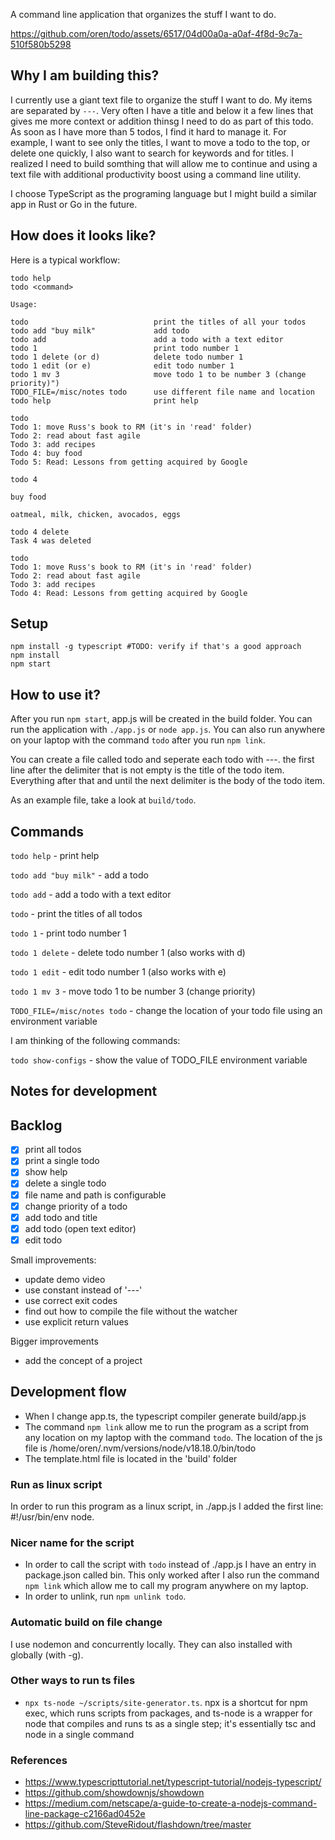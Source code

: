 
A command line application that organizes the stuff I want to do.

https://github.com/oren/todo/assets/6517/04d00a0a-a0af-4f8d-9c7a-510f580b5298

## Why I am building this?
I currently use a giant text file to organize the stuff I want to do. My items are separated by `---`. Very often I have a title and below it a few lines that gives me more context or addition thinsg I need to do as part of this todo.
As soon as I have more than 5 todos, I find it hard to manage it. For example, I want to see only the titles, I want to move a todo to the top, or delete one quickly, I also want to search for keywords and for titles.
I realized I need to build somthing that will allow me to continue and using a text file with additional productivity boost using a command line utility.

I choose TypeScript as the programing language but I might build a similar app in Rust or Go in the future.

## How does it looks like?

Here is a typical workflow:
```
todo help
todo <command>

Usage:

todo                            print the titles of all your todos
todo add "buy milk"             add todo
todo add                        add a todo with a text editor
todo 1                          print todo number 1
todo 1 delete (or d)            delete todo number 1
todo 1 edit (or e)              edit todo number 1
todo 1 mv 3                     move todo 1 to be number 3 (change priority)")
TODO_FILE=/misc/notes todo      use different file name and location
todo help                       print help
```

```
todo
Todo 1: move Russ's book to RM (it's in 'read' folder)
Todo 2: read about fast agile
Todo 3: add recipes
Todo 4: buy food
Todo 5: Read: Lessons from getting acquired by Google
```

```
todo 4

buy food

oatmeal, milk, chicken, avocados, eggs
```

```
todo 4 delete
Task 4 was deleted
```

```
todo
Todo 1: move Russ's book to RM (it's in 'read' folder)
Todo 2: read about fast agile
Todo 3: add recipes
Todo 4: Read: Lessons from getting acquired by Google
```

## Setup
```
npm install -g typescript #TODO: verify if that's a good approach
npm install
npm start
```

## How to use it?
After you run `npm start`, app.js will be created in the build folder.
You can run the application with `./app.js` or `node app.js`.
You can also run anywhere on your laptop with the command `todo` after you run `npm link`.

You can create a file called todo and seperate each todo with ---.
the first line after the delimiter that is not empty is the title of the todo item.
Everything after that and until the next delimiter is the body of the todo item.

As an example file, take a look at `build/todo`.

## Commands
`todo help` - print help

`todo add "buy milk"` - add a todo

`todo add` - add a todo with a text editor

`todo` - print the titles of all todos

`todo 1` - print todo number 1

`todo 1 delete` - delete todo number 1 (also works with d)

`todo 1 edit` - edit todo number 1 (also works with e)

`todo 1 mv 3` - move todo 1 to be number 3 (change priority)

`TODO_FILE=/misc/notes todo` - change the location of your todo file using an environment variable

I am thinking of the following commands:

`todo show-configs` - show the value of TODO_FILE environment variable

## Notes for development

## Backlog

* [x] print all todos
* [x] print a single todo
* [x] show help
* [x] delete a single todo
* [x] file name and path is configurable
* [x] change priority of a todo
* [x] add todo and title
* [x] add todo (open text editor)
* [x] edit todo

Small improvements:
* update demo video
* use constant instead of '---'
* use correct exit codes
* find out how to compile the file without the watcher
* use explicit return values

Bigger improvements
* add the concept of a project

## Development flow
* When I change app.ts, the typescript compiler generate build/app.js
* The command `npm link` allow me to run the program as a script from any location on my laptop with the command `todo`. The location of the js file is /home/oren/.nvm/versions/node/v18.18.0/bin/todo
* The template.html file is located in the 'build' folder

### Run as linux script
In order to run this program as a linux script, in ./app.js I added the first line: #!/usr/bin/env node.

### Nicer name for the script
* In order to call the script with `todo` instead of ./app.js I have an entry in package.json called bin.
This only worked after I also run the command `npm link` which allow me to call my program anywhere on my laptop.
* In order to unlink, run `npm unlink todo`.

### Automatic build on file change
I use nodemon and concurrently locally. They can also installed with globally (with -g).

### Other ways to run ts files
* `npx ts-node ~/scripts/site-generator.ts`. npx is a shortcut for npm exec, which runs scripts from packages, and ts-node is a wrapper for node that compiles and runs ts as a single step; it's essentially tsc and node in a single command

### References

* https://www.typescripttutorial.net/typescript-tutorial/nodejs-typescript/
* https://github.com/showdownjs/showdown
* https://medium.com/netscape/a-guide-to-create-a-nodejs-command-line-package-c2166ad0452e
* https://github.com/SteveRidout/flashdown/tree/master

